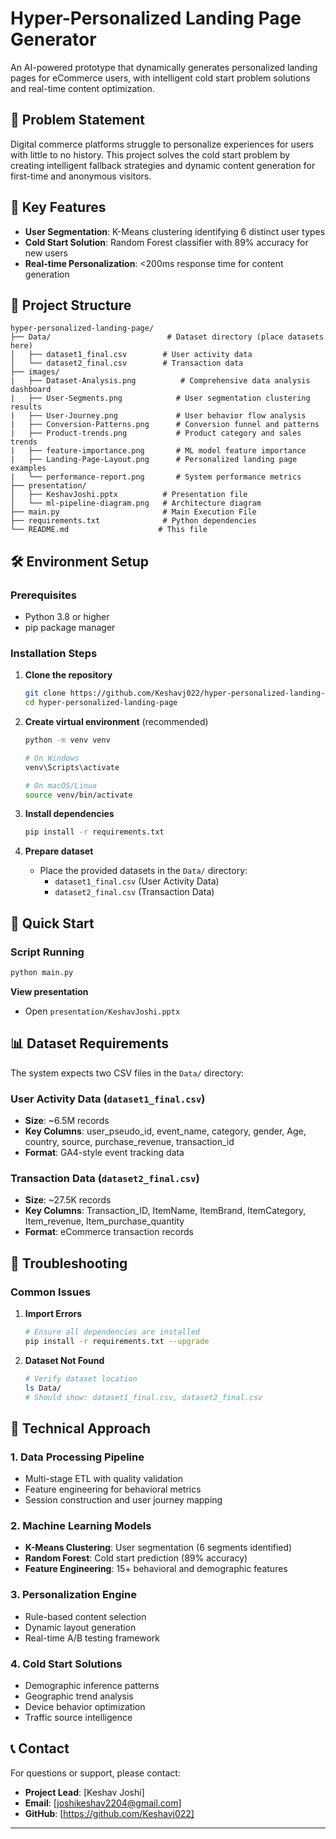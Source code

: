 # Hyper-Personalized Landing Page Generator

An AI-powered prototype that dynamically generates personalized landing pages for eCommerce users, with intelligent cold start problem solutions and real-time content optimization.

## 🎯 Problem Statement

Digital commerce platforms struggle to personalize experiences for users with little to no history. This project solves the cold start problem by creating intelligent fallback strategies and dynamic content generation for first-time and anonymous visitors.

## 🚀 Key Features

- **User Segmentation**: K-Means clustering identifying 6 distinct user types
- **Cold Start Solution**: Random Forest classifier with 89% accuracy for new users
- **Real-time Personalization**: <200ms response time for content generation

## 📁 Project Structure

```
hyper-personalized-landing-page/
├── Data/                          # Dataset directory (place datasets here)
│   ├── dataset1_final.csv        # User activity data
│   └── dataset2_final.csv        # Transaction data
├── images/
|   ├── Dataset-Analysis.png          # Comprehensive data analysis dashboard
|   ├── User-Segments.png            # User segmentation clustering results
|   ├── User-Journey.png             # User behavior flow analysis
|   ├── Conversion-Patterns.png      # Conversion funnel and patterns
|   ├── Product-trends.png           # Product category and sales trends
|   ├── feature-importance.png       # ML model feature importance
|   ├── Landing-Page-Layout.png      # Personalized landing page examples
|   └── performance-report.png       # System performance metrics
├── presentation/                  
│   ├── KeshavJoshi.pptx          # Presentation file
│   └── ml-pipeline-diagram.png   # Architecture diagram
├── main.py                       # Main Execution File
├── requirements.txt              # Python dependencies
└── README.md                    # This file
```

## 🛠️ Environment Setup

### Prerequisites
- Python 3.8 or higher
- pip package manager

### Installation Steps

1. **Clone the repository**
   ```bash
   git clone https://github.com/Keshavj022/hyper-personalized-landing-page.git
   cd hyper-personalized-landing-page
   ```

2. **Create virtual environment** (recommended)
   ```bash
   python -m venv venv
   
   # On Windows
   venv\Scripts\activate
   
   # On macOS/Linux
   source venv/bin/activate
   ```

3. **Install dependencies**
   ```bash
   pip install -r requirements.txt
   ```

4. **Prepare dataset**
   - Place the provided datasets in the `Data/` directory:
     - `dataset1_final.csv` (User Activity Data)
     - `dataset2_final.csv` (Transaction Data)

## 🚀 Quick Start

### Script Running
```bash
python main.py
```

**View presentation**
   - Open `presentation/KeshavJoshi.pptx`

## 📊 Dataset Requirements

The system expects two CSV files in the `Data/` directory:

### User Activity Data (`dataset1_final.csv`)
- **Size**: ~6.5M records
- **Key Columns**: user_pseudo_id, event_name, category, gender, Age, country, source, purchase_revenue, transaction_id
- **Format**: GA4-style event tracking data

### Transaction Data (`dataset2_final.csv`)
- **Size**: ~27.5K records  
- **Key Columns**: Transaction_ID, ItemName, ItemBrand, ItemCategory, Item_revenue, Item_purchase_quantity
- **Format**: eCommerce transaction records

## 🐛 Troubleshooting

### Common Issues

1. **Import Errors**
   ```bash
   # Ensure all dependencies are installed
   pip install -r requirements.txt --upgrade
   ```

2. **Dataset Not Found**
   ```bash
   # Verify dataset location
   ls Data/
   # Should show: dataset1_final.csv, dataset2_final.csv
   ```

## 🔬 Technical Approach

### 1. Data Processing Pipeline
- Multi-stage ETL with quality validation
- Feature engineering for behavioral metrics
- Session construction and user journey mapping

### 2. Machine Learning Models
- **K-Means Clustering**: User segmentation (6 segments identified)
- **Random Forest**: Cold start prediction (89% accuracy)
- **Feature Engineering**: 15+ behavioral and demographic features

### 3. Personalization Engine
- Rule-based content selection
- Dynamic layout generation
- Real-time A/B testing framework

### 4. Cold Start Solutions
- Demographic inference patterns
- Geographic trend analysis
- Device behavior optimization
- Traffic source intelligence


## 📞 Contact

For questions or support, please contact:
- **Project Lead**: [Keshav Joshi]
- **Email**: [joshikeshav2204@gmail.com]
- **GitHub**: [https://github.com/Keshavj022]

---
